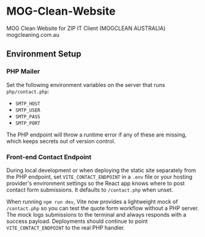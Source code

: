 # MOG-Clean-Website
MOG Clean Website for ZIP IT Client (MOGCLEAN AUSTRALIA) mogcleaning.com.au

## Environment Setup

### PHP Mailer
Set the following environment variables on the server that runs `php/contact.php`:

- `SMTP_HOST`
- `SMTP_USER`
- `SMTP_PASS`
- `SMTP_PORT`

The PHP endpoint will throw a runtime error if any of these are missing, which keeps secrets out of version control.

### Front-end Contact Endpoint
During local development or when deploying the static site separately from the PHP endpoint, set `VITE_CONTACT_ENDPOINT` in a `.env` file or your hosting provider's environment settings so the React app knows where to post contact form submissions. It defaults to `/contact.php` when unset.

When running `npm run dev`, Vite now provides a lightweight mock of `/contact.php` so you can test the quote form workflow without a PHP server. The mock logs submissions to the terminal and always responds with a success payload. Deployments should continue to point `VITE_CONTACT_ENDPOINT` to the real PHP handler.
